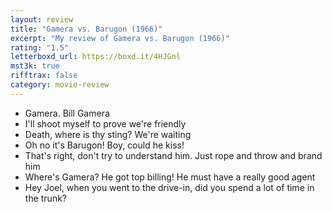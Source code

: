 ```yaml
---
layout: review
title: "Gamera vs. Barugon (1966)"
excerpt: "My review of Gamera vs. Barugon (1966)"
rating: "1.5"
letterboxd_url: https://boxd.it/4HJGnl
mst3k: true
rifftrax: false
category: movie-review
---
```


- Gamera. Bill Gamera
- I'll shoot myself to prove we're friendly
- Death, where is thy sting? We're waiting
- Oh no it's Barugon! Boy, could he kiss!
- That's right, don't try to understand him. Just rope and throw and brand him
- Where's Gamera? He got top billing! He must have a really good agent
- Hey Joel, when you went to the drive-in, did you spend a lot of time in the trunk?
